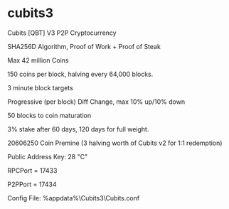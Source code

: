 cubits3
=======

Cubits [QBT] V3 P2P Cryptocurrency

SHA256D Algorithm, Proof of Work + Proof of Steak

Max 42 million Coins

150 coins per block, halving every 64,000 blocks.

3 minute block targets

Progressive (per block) Diff Change, max 10% up/10% down

50 blocks to coin maturation

3% stake after 60 days, 120 days for full weight.

20606250 Coin Premine (3 halving worth of Cubits v2 for 1:1 redemption)

Public Address Key: 28 "C"

RPCPort = 17433

P2PPort = 17434

Config File: %appdata%\Cubits3\Cubits.conf
